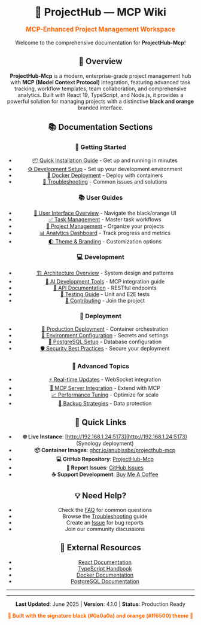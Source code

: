 <div align="center">

# 🚀 ProjectHub — MCP Wiki

<p style="font-size: 1.2em; color: #ff6500; font-weight: bold;">
MCP-Enhanced Project Management Workspace
</p>

Welcome to the comprehensive documentation for **ProjectHub-Mcp**!

## 🌟 Overview

**ProjectHub-Mcp** is a modern, enterprise-grade project management hub with **MCP (Model Context Protocol)** integration, featuring advanced task tracking, workflow templates, team collaboration, and comprehensive analytics. Built with React 19, TypeScript, and Node.js, it provides a powerful solution for managing projects with a distinctive **black and orange** branded interface.

## 📚 Documentation Sections

### 🎯 Getting Started
- [📦 Quick Installation Guide](Installation-Guide) - Get up and running in minutes
- [⚙️ Development Setup](Development-Setup) - Set up your development environment
- [🐳 Docker Deployment](Production-Deployment) - Deploy with containers
- [🔧 Troubleshooting](Troubleshooting) - Common issues and solutions

### 📚 User Guides
- [🎨 User Interface Overview](User-Interface-Overview) - Navigate the black/orange UI
- [✅ Task Management](Task-Management) - Master task workflows
- [📁 Project Management](Project-Management) - Organize your projects
- [📊 Analytics Dashboard](Analytics-Dashboard) - Track progress and metrics
- [🌓 Theme & Branding](FAQ) - Customization options

### 💻 Development
- [🏗️ Architecture Overview](Architecture-Overview) - System design and patterns
- [🤖 AI Development Tools](AI-Development-Tools) - MCP integration guide
- [📡 API Documentation](API-Documentation) - RESTful endpoints
- [🧪 Testing Guide](Development-Setup#testing) - Unit and E2E tests
- [🤝 Contributing](https://github.com/anubissbe/ProjectHub-Mcp/blob/main/CONTRIBUTING.md) - Join the project

### 🚀 Deployment
- [🐳 Production Deployment](Production-Deployment) - Container orchestration
- [🔐 Environment Configuration](Installation-Guide#configuration) - Secrets and settings
- [💾 PostgreSQL Setup](Architecture-Overview#database) - Database configuration
- [🛡️ Security Best Practices](FAQ#security) - Secure your deployment

### 🔮 Advanced Topics
- [⚡ Real-time Updates](Architecture-Overview#websockets) - WebSocket integration
- [🔌 MCP Server Integration](AI-Development-Tools) - Extend with MCP
- [📈 Performance Tuning](Troubleshooting#performance) - Optimize for scale
- [💾 Backup Strategies](FAQ#backup) - Data protection

## 🚀 Quick Links

- **🌐 Live Instance**: [http://192.168.1.24:5173](http://192.168.1.24:5173) (Synology deployment)
- **📦 Container Images**: [ghcr.io/anubissbe/projecthub-mcp](https://github.com/anubissbe/ProjectHub-Mcp/pkgs)
- **💻 GitHub Repository**: [ProjectHub-Mcp](https://github.com/anubissbe/ProjectHub-Mcp)
- **🐛 Report Issues**: [GitHub Issues](https://github.com/anubissbe/ProjectHub-Mcp/issues)
- **☕ Support Development**: [Buy Me A Coffee](https://www.buymeacoffee.com/anubissbe)

## 💡 Need Help?

- Check the [FAQ](FAQ) for common questions
- Browse the [Troubleshooting](Troubleshooting) guide
- Create an [Issue](https://github.com/anubissbe/task-management-webui/issues) for bug reports
- Join our community discussions

## 🔗 External Resources

- [React Documentation](https://reactjs.org/docs)
- [TypeScript Handbook](https://www.typescriptlang.org/docs)
- [Docker Documentation](https://docs.docker.com)
- [PostgreSQL Documentation](https://postgresql.org/docs)

---

</div>

---

<div align="center">

**Last Updated**: June 2025 | **Version**: 4.1.0 | **Status**: Production Ready

<p style="color: #ff6500; font-weight: bold;">
🧡 Built with the signature black (#0a0a0a) and orange (#ff6500) theme 🧡
</p>

</div>